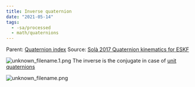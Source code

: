 ```yaml
---
title: Inverse quaternion
date: "2021-05-14"
tags:
  - -sa/processed
  - math/quaternions
---
```


Parent: [Quaternion index](rotations/quaternion-index.md)
Source: [Solà 2017 Quaternion kinematics for ESKF](solà-2017-quaternion-kinematics-for-eskf.md)

![unknown_filename.1.png](./_resources/Inverse_quaternion.resources/unknown_filename.1.png)
The inverse is the conjugate in case of [unit quaternions](rotations/unit-quaternions.md)

![unknown_filename.png](./_resources/Inverse_quaternion.resources/unknown_filename.png)

